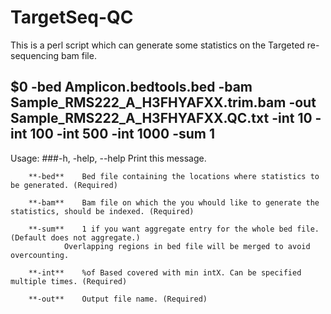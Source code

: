 # TargetSeq-QC
This is a perl script which can generate some statistics on the Targeted re-sequencing bam file.

 ## $0 -bed Amplicon.bedtools.bed -bam Sample_RMS222_A_H3FHYAFXX.trim.bam -out Sample_RMS222_A_H3FHYAFXX.QC.txt -int 10 -int 100 -int 500 -int 1000 -sum 1

 Usage:
        ###-h, -help, --help Print this message.
        
        **-bed**    Bed file containing the locations where statistics to be generated. (Required)
        
        **-bam**    Bam file on which the you whould like to generate the statistics, should be indexed. (Required)
        
        **-sum**    1 if you want aggregate entry for the whole bed file. (Default does not aggregate.)
                Overlapping regions in bed file will be merged to avoid overcounting.
        
        **-int**    %of Based covered with min intX. Can be specified multiple times. (Required)
        
        **-out**    Output file name. (Required)

